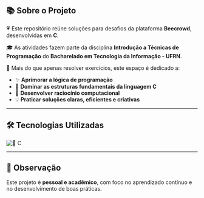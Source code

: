 ## 📚 Sobre o Projeto

💗 Este repositório reúne soluções para desafios da plataforma **Beecrowd**, desenvolvidas em **C**.  

🎓 As atividades fazem parte da disciplina **Introdução a Técnicas de Programação** do **Bacharelado em Tecnologia da Informação - UFRN**.

🌸 Mais do que apenas resolver exercícios, este espaço é dedicado a:
- ✨ **Aprimorar a lógica de programação**
- 📐 **Dominar as estruturas fundamentais da linguagem C**
- 🧠 **Desenvolver raciocínio computacional**
- 💡 **Praticar soluções claras, eficientes e criativas**

---

## 🛠️ Tecnologias Utilizadas
![🤍 C](https://img.shields.io/badge/C-ffb6c1?style=for-the-badge&logo=c&logoColor=2a2a2a)

---

## 💌 Observação
Este projeto é **pessoal e acadêmico**, com foco no aprendizado contínuo e no desenvolvimento de boas práticas.
